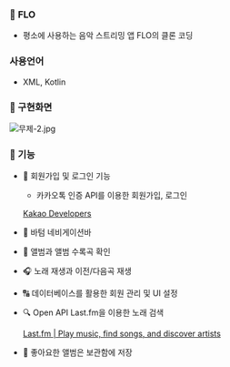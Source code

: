 ### 🎵 **FLO**

- 평소에 사용하는 음악 스트리밍 앱 FLO의 클론 코딩

### 사용언어

- XML, Kotlin

### 📱 구현화면

![무제-2.jpg](https://prod-files-secure.s3.us-west-2.amazonaws.com/e57305b3-d2ae-421a-93c5-d741178000ba/774f8262-ada2-421a-816d-471d087e38ed/%E1%84%86%E1%85%AE%E1%84%8C%E1%85%A6-2.jpg)

### 🔩 기능

- 👋 회원가입 및 로그인 기능
    - 카카오톡 인증 API를 이용한 회원가입, 로그인
    
    [Kakao Developers](https://developers.kakao.com/)
    
- 💁 바텀 네비게이션바
- 🎵 앨범과 앨범 수록곡 확인
- 🎧 노래 재생과 이전/다음곡 재생
- 🔠 데이터베이스를 활용한 회원 관리 및 UI 설정
- 🔍 Open API Last.fm을 이용한 노래 검색
    
    [Last.fm | Play music, find songs, and discover artists](https://www.last.fm/home)
    
- 💓 좋아요한 앨범은 보관함에 저장
